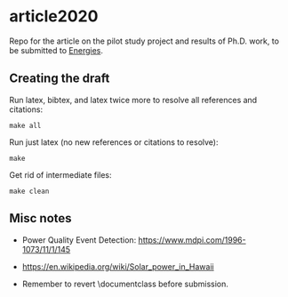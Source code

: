 # article2020

Repo for the article on the pilot study project and results of Ph.D. work, to be submitted to [Energies](https://www.mdpi.com/journal/energies).

## Creating the draft

Run latex, bibtex, and latex twice more to resolve all references and citations:
```
make all
```

Run just latex (no new references or citations to resolve):

```
make
```

Get rid of intermediate files:

```
make clean
```


## Misc notes

* Power Quality Event Detection: https://www.mdpi.com/1996-1073/11/1/145

* https://en.wikipedia.org/wiki/Solar_power_in_Hawaii

* Remember to revert \documentclass before submission.
